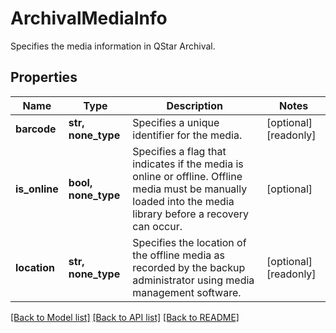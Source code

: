 # ArchivalMediaInfo

Specifies the media information in QStar Archival.

## Properties
Name | Type | Description | Notes
------------ | ------------- | ------------- | -------------
**barcode** | **str, none_type** | Specifies a unique identifier for the media. | [optional] [readonly] 
**is_online** | **bool, none_type** | Specifies a flag that indicates if the media is online or offline. Offline media must be manually loaded into the media library before a recovery can occur. | [optional] 
**location** | **str, none_type** | Specifies the location of the offline media as recorded by the backup administrator using media management software. | [optional] [readonly] 

[[Back to Model list]](../README.md#documentation-for-models) [[Back to API list]](../README.md#documentation-for-api-endpoints) [[Back to README]](../README.md)


